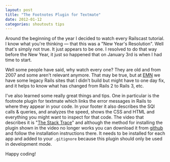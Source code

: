 ```yaml
---
layout: post
title: "The Footnotes Plugin for Textmate"
date: 2012-01-12
categories: shoutouts tips
---
```


<p>Around the beginning of the year I decided to watch every Railscast tutorial. I know what you're thinking &mdash; that this was a "New Year's Resolution". Well that's simply not true. It just appears to be one. I resolved to do that way before the New Year, it just so happened that on January 3rd is when I had time to start.</p>
<p>Well some people have said, why watch every one? They are old and from 2007 and some aren't relevant anymore. That may be true, but at <a href="http://www.evolvingmedia.net" target="_blank">EMN</a> we have some legacy Rails sites that I didn't build but might have to one day fix, and it helps to know what has changed from Rails 2 to Rails 3, etc.</p>
<p>I've also learned some really great things and tips. One in particular is the footnote plugin for textmate which links the error messages in Rails to where they appear in your code. In your footer it also describes the SQl calls &amp; queries, and analyzes the speed, shows the CSS and HTML and everything you might want to inspect for that code. The video that describes it is "<a href="http://railscasts.com/episodes/24-the-stack-trace?view=asciicast" target="_blank">The Stack Trace</a>" and although the method for installing the plugin shown in the video no longer works you can download it from <a href="https://github.com/josevalim/rails-footnotes" target="_blank">github</a> and follow the installation instructions there. It needs to be installed for each app and added to your <code>.gitignore</code> because this plugin should only be used in development mode.</p>
<p>Happy coding!</p>
